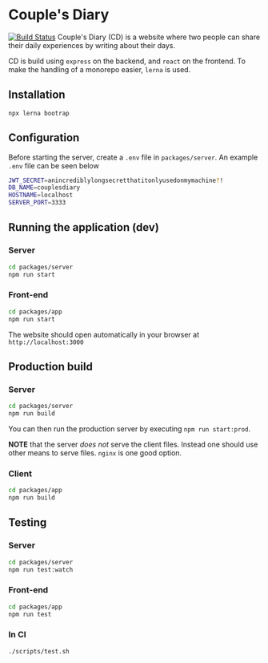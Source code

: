 # Couple's Diary
[![Build Status](https://travis-ci.org/SimonKinds/couples-diary.svg?branch=master)](https://travis-ci.org/SimonKinds/couples-diary)
Couple's Diary (CD) is a website where two people can share their daily experiences by writing about their days.

CD is build using `express` on the backend, and `react` on the frontend.
To make the handling of a monorepo easier, `lerna` is used.

## Installation
```
npx lerna bootrap
```

## Configuration
Before starting the server, create a `.env` file in `packages/server`. An example `.env` file can be seen below
```sh
JWT_SECRET=anincrediblylongsecretthatitonlyusedonmymachine?!
DB_NAME=couplesdiary
HOSTNAME=localhost
SERVER_PORT=3333
```

## Running the application (dev)
### Server

```sh
cd packages/server
npm run start
```

### Front-end
```sh
cd packages/app
npm run start
```
The website should open automatically in your browser at `http://localhost:3000`


## Production build
### Server
```sh
cd packages/server
npm run build
```

You can then run the production server by executing `npm run start:prod`.

**NOTE** that the server _does not_ serve the client files. Instead one should use other means to serve files. `nginx` is one good option.

### Client
```sh
cd packages/app
npm run build
```

## Testing
### Server

```sh
cd packages/server
npm run test:watch
```

### Front-end
```sh
cd packages/app
npm run test
```

### In CI
```sh
./scripts/test.sh
```
